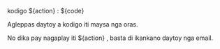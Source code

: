 kodigo ${action} : ${code}

Agleppas daytoy a kodigo iti maysa nga oras.

No dika pay nagaplay iti ${action} , basta di ikankano daytoy nga email.
